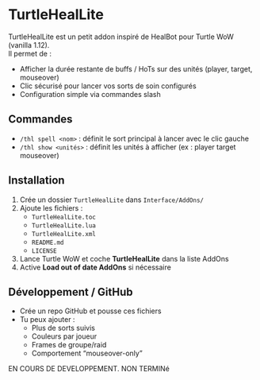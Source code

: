 # TurtleHealLite

TurtleHealLite est un petit addon inspiré de HealBot pour Turtle WoW (vanilla 1.12).  
Il permet de :

- Afficher la durée restante de buffs / HoTs sur des unités (player, target, mouseover)  
- Clic sécurisé pour lancer vos sorts de soin configurés  
- Configuration simple via commandes slash

## Commandes

- `/thl spell <nom>` : définit le sort principal à lancer avec le clic gauche  
- `/thl show <unités>` : définit les unités à afficher (ex : player target mouseover)

## Installation

1. Crée un dossier `TurtleHealLite` dans `Interface/AddOns/`  
2. Ajoute les fichiers :  
   - `TurtleHealLite.toc`  
   - `TurtleHealLite.lua`  
   - `TurtleHealLite.xml`  
   - `README.md`  
   - `LICENSE`  
3. Lance Turtle WoW et coche **TurtleHealLite** dans la liste AddOns  
4. Active **Load out of date AddOns** si nécessaire

## Développement / GitHub

- Crée un repo GitHub et pousse ces fichiers  
- Tu peux ajouter :
  - Plus de sorts suivis
  - Couleurs par joueur
  - Frames de groupe/raid
  - Comportement “mouseover-only”

EN COURS DE DEVELOPPEMENT. NON TERMINé
